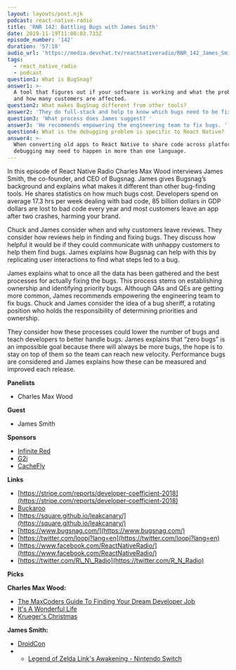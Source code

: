 ```yaml
---
layout: layouts/post.njk
podcast: react-native-radio
title: 'RNR 142: Battling Bugs with James Smith'
date: 2019-11-19T11:00:03.733Z
episode_number: '142'
duration: '57:18'
audio_url: 'https://media.devchat.tv/reactnativeradio/RNR_142_James_Smith.mp3'
tags:
  - react_native_radio
  - podcast
question1: What is BugSnag?
answer1: >-
  A tool that figures out if your software is working and what the problem is
  and how many customers are affected.
question2: What makes BugSnag different from other tools?
answer2: 'They do full-stack and help to know which bugs need to be fixed. '
question3: 'What process does James suggest? '
answer3: 'He recommends empowering the engineering team to fix bugs. '
question4: What is the debugging problem is specific to React Native?
answer4: >-
  When converting old apps to React Native to share code across platforms,
  debugging may need to happen in more than one language.
---
```

In this episode of React Native Radio Charles Max Wood interviews James Smith, the co-founder, and CEO of Bugsnag. James gives Bugsnag’s background and explains what makes it different than other bug-finding tools. He shares statistics on how much bugs cost. Developers spend on average 17.3 hrs per week dealing with bad code, 85 billion dollars in GDP dollars are lost to bad code every year and most customers leave an app after two crashes, harming your brand.

Chuck and James consider when and why customers leave reviews. They consider how reviews help in finding and fixing bugs. They discuss how helpful it would be if they could communicate with unhappy customers to help them find bugs. James explains how Bugsnag can help with this by replicating user interactions to find what steps led to a bug. 

James explains what to once all the data has been gathered and the best processes for actually fixing the bugs. This process stems on establishing ownership and identifying priority bugs. Although QAs and QEs are getting more common, James recommends empowering the engineering team to fix bugs. Chuck and James consider the idea of a bug sheriff, a rotating position who holds the responsibility of determining priorities and ownership. 

They consider how these processes could lower the number of bugs and teach developers to better handle bugs. James explains that “zero bugs” is an impossible goal because there will always be more bugs, the hope is to stay on top of them so the team can reach new velocity. Performance bugs are considered and James explains how these can be measured and improved each release. 


**Panelists**

- Charles Max Wood

**Guest**

- James Smith

**Sponsors**

- [Infinite Red](http://radio.infinite.red/)
- [G2i](https://www.g2i.co/?utm_source=React_Native_Radio&amp;utm_medium=Podcast)
- [CacheFly](https://www.cachefly.com/)

**Links**

- [https://stripe.com/reports/developer-coefficient-2018](https://stripe.com/reports/developer-coefficient-2018)
- [Buckaroo](https://www.amazon.com/Hasbro-Gaming-48380-Buckaroo/dp/B0006216GO)
- [https://square.github.io/leakcanary/](https://square.github.io/leakcanary/)
- [https://www.bugsnag.com/](https://www.bugsnag.com/)
- [https://twitter.com/loopj?lang=en](https://twitter.com/loopj?lang=en)
- [https://www.facebook.com/ReactNativeRadio/](https://www.facebook.com/ReactNativeRadio/)
- [https://twitter.com/R\_N\_Radio](https://twitter.com/R_N_Radio)

**Picks**

**Charles Max Wood:**

- [The MaxCoders Guide To Finding Your Dream Developer Job](https://www.amazon.com/MaxCoders-Guide-Finding-Dream-Developer-ebook/dp/B081MBL5C9/ref=sr_1_2?keywords=charles+max+wood&amp;qid=1574160229&amp;sr=8-2)
- [It's A Wonderful Life](https://www.amazon.com/Its-Wonderful-Life-James-Stewart/dp/B07JMZ4HVH/ref=sr_1_2?crid=3SR0KBCR6KAZQ&amp;keywords=its+a+wonderful+life&amp;qid=1574160291&amp;sprefix=its+a+wonder%2Caps%2C235&amp;sr=8-2)
- [Krueger's Christmas](https://www.amazon.com/Mr-Kruegers-Christmas-25th-Anniversary/dp/B000CBB4WU/ref=sr_1_1?keywords=Mr.+Kruegers+Christmas&amp;qid=1574160375&amp;sr=8-1)

**James Smith:**

- [DroidCon](https://www.sf.droidcon.com/)
- - [Legend of Zelda Link's Awakening - Nintendo Switch](https://www.amazon.com/Legend-Zelda-Links-Awakening-Nintendo-Switch/dp/B07SG15148/ref=sr_1_1?crid=EX33HHUOE4HX&amp;keywords=links+awakening+switch&amp;qid=1574162236&amp;sprefix=links+a%2Caps%2C-1&amp;sr=8-1)
